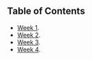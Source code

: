 ## Table of Contents

- [Week 1](./week1.md).
- [Week 2](./Week2.md).
- [Week 3](./Week3.md).
- [Week 4](./Week4.md).
